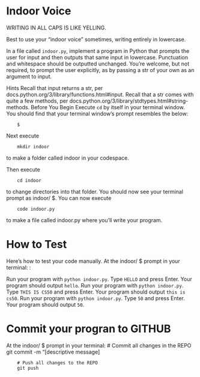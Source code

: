 # Indoor Voice
WRITING IN ALL CAPS IS LIKE YELLING.

Best to use your “indoor voice” sometimes, writing entirely in lowercase.

In a file called `indoor.py`, implement a program in Python that prompts the user for input and then outputs that same input in lowercase. Punctuation and whitespace should be outputted unchanged. You’re welcome, but not required, to prompt the user explicitly, as by passing a str of your own as an argument to input.

Hints
Recall that input returns a str, per docs.python.org/3/library/functions.html#input.
Recall that a str comes with quite a few methods, per docs.python.org/3/library/stdtypes.html#string-methods.
Before You Begin
Execute `cd` by itself in your terminal window. You should find that your terminal window’s prompt resembles the below:

		$
Next execute

		mkdir indoor
to make a folder called indoor in your codespace.

Then execute

		cd indoor
to change directories into that folder. You should now see your terminal prompt as indoor/ $. You can now execute

		code indoor.py
to make a file called indoor.py where you’ll write your program.

# How to Test
Here’s how to test your code manually. At the indoor/ $ prompt in your terminal: :

Run your program with `python indoor.py`. Type `HELLO` and press Enter. Your program should output `hello`.
Run your program with `python indoor.py`. Type `THIS IS CS50` and press Enter. Your program should output `this is cs50`.
Run your program with `python indoor.py`. Type `50` and press Enter. Your program should output `50`.

# Commit your progran to GITHUB
At the indoor/ $ prompt in your terminal:
		# Commit all changes in the REPO
		git commit -m “[descriptive message]

		# Push all changes to the REPO
		git push 
